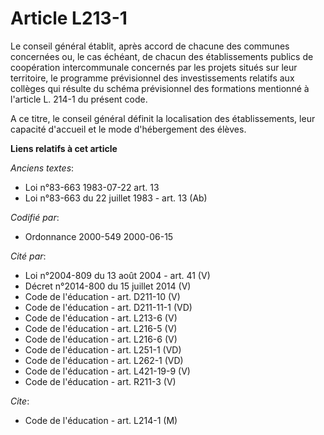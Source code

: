 # Article L213-1

Le conseil général établit, après accord de chacune des communes concernées ou, le cas échéant, de chacun des établissements
publics de coopération intercommunale concernés par les projets situés sur leur territoire, le programme prévisionnel des
investissements relatifs aux collèges qui résulte du schéma prévisionnel des formations mentionné à l'article L. 214-1 du
présent code.

A ce titre, le conseil général définit la localisation des établissements, leur capacité d'accueil et le mode d'hébergement
des élèves.

**Liens relatifs à cet article**

_Anciens textes_:

  - Loi n°83-663 1983-07-22 art. 13
  - Loi n°83-663 du 22 juillet 1983 - art. 13 (Ab)

_Codifié par_:

  - Ordonnance 2000-549 2000-06-15

_Cité par_:

  - Loi n°2004-809 du 13 août 2004 - art. 41 (V)
  - Décret n°2014-800 du 15 juillet 2014 (V)
  - Code de l'éducation - art. D211-10 (V)
  - Code de l'éducation - art. D211-11-1 (VD)
  - Code de l'éducation - art. L213-6 (V)
  - Code de l'éducation - art. L216-5 (V)
  - Code de l'éducation - art. L216-6 (V)
  - Code de l'éducation - art. L251-1 (VD)
  - Code de l'éducation - art. L262-1 (VD)
  - Code de l'éducation - art. L421-19-9 (V)
  - Code de l'éducation - art. R211-3 (V)

_Cite_:

  - Code de l'éducation - art. L214-1 (M)
